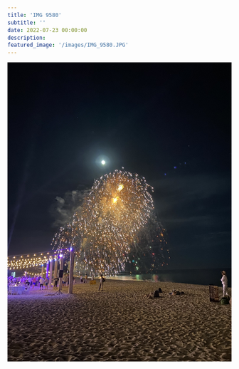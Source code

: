```yaml
---
title: 'IMG 9580'
subtitle: ''
date: 2022-07-23 00:00:00
description: 
featured_image: '/images/IMG_9580.JPG'
---
```


![](/images/IMG_9580.JPG)
